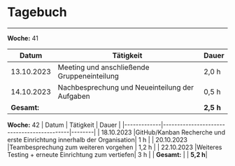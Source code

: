 # Tagebuch
---

**Woche:** 41

| Datum       | Tätigkeit                                  | Dauer  |
|-------------|---------------------------------------------|--------|
| 13.10.2023  |Meeting und anschließende Gruppeneinteilung  | 2,0 h  |
| 14.10.2023  |Nachbesprechung und Neueinteilung der Aufgaben| 0,5 h  |
| **Gesamt:**  |                                            | **2,5 h**  |


**Woche:** 42
| Datum       | Tätigkeit                                  | Dauer  |
|-------------|--------------------------------------------|--------|
| 18.10.2023  |GitHub/Kanban Recherche und erste Einrichtung innerhalb der Organisation| 1 h  |
| 20.10.2023  |Teambesprechung zum weiteren vorgehen | 1,2 h  |
| 22.10.2023  |Weiteres Testing + erneute Einrichtung zum vertiefen| 3 h  |
| **Gesamt:** |                                            | **5,2 h**|
